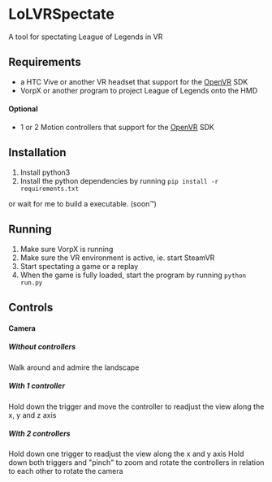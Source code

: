 # LoLVRSpectate

A tool for spectating League of Legends in VR

## Requirements 
* a HTC Vive or another VR headset that support for the [OpenVR](https://github.com/ValveSoftware/openvr) SDK
* VorpX or another program to project League of Legends onto the HMD

#### Optional
* 1 or 2 Motion controllers that support for the [OpenVR](https://github.com/ValveSoftware/openvr) SDK

## Installation
1. Install python3
2. Install the python dependencies by running `pip install -r requirements.txt`

or wait for me to build a executable. (soon™) 

## Running 
1. Make sure VorpX is running
2. Make sure the VR environment is active, ie. start SteamVR
3. Start spectating a game or a replay
4. When the game is fully loaded, start the program by running `python run.py`

## Controls
#### Camera
##### Without controllers 
Walk around and admire the landscape
##### With 1 controller
Hold down the trigger and move the controller to readjust the view along the x, y and z axis
##### With 2 controllers 
Hold down one trigger to readjust the view along the x and y axis
Hold down both triggers and "pinch" to zoom and rotate the controllers in relation to each other to rotate the camera
